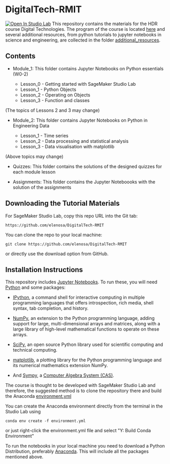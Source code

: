 # DigitalTech-RMIT

[![Open In Studio Lab](https://studiolab.sagemaker.aws/studiolab.svg)](https://studiolab.sagemaker.aws/import/github/elenosa/DigitalTech-RMIT/blob/main/README.md)
This repository contains the materials for the HDR course Digital Technologies. The program of the course is located [here](./program.md) and several additional resources, from python tutorials to jupyter notebooks in science and engineering, are collected in the folder [additional_resources](./additional_resources).

## Contents

- Module_1: This folder contains Jupyter Notebooks on Python essentials (W0-2)  

    - Lesson_0 - Getting started with SageMaker Studio Lab
    - Lesson_1 - Python Objects
    - Lesson_2 - Operating on Objects
    - Lesson_3 - Function and classes  
  
(The topics of Lessons 2 and 3 may change)
 
- Module_2: This folder contains Jupyter Notebooks on Python in Engineering Data  

    - Lesson_1 - Time series
    - Lesson_2 - Data processing and statistical analysis
    - Lesson_3 - Data visualisation with matplotlib  


(Above topics may change)  

- Quizzes: This folder contains the solutions of the designed quizzes for each module lesson

- Assignments: This folder contains the Jupyter Noteboooks with the solution of the assignments 

## Downloading the Tutorial Materials

For SageMaker Studio Lab, copy this repo URL into the Git tab:

    https://github.com/elenosa/DigitalTech-RMIT

You can clone the repo to your local machine:

    git clone https://github.com/elenosa/DigitalTech-RMIT  

or directly use the download option from GitHub.

## Installation Instructions

This repository includes [Jupyter Notebooks](https://jupyter.org/). To run these, you will need [Python](https://www.python.org/) and some packages:

- [IPython](http://ipython.org/), a command shell for interactive computing in multiple programming languages that offers introspection, rich media, shell syntax, tab completion, and history.

- [NumPy](http://www.numpy.org/), an extension to the Python programming language, adding support for large, multi-dimensional arrays and matrices, along with a large library of high-level mathematical functions to operate on these arrays.

- [SciPy](http://www.scipy.org/), an open source Python library used for scientific computing and technical computing.

- [matplotlib](http://matplotlib.org/),  a plotting library for the Python programming language and its numerical mathematics extension NumPy.

- And [Sympy](http://www.sympy.org/), a [Computer Algebra System (CAS)](https://en.wikipedia.org/wiki/Computer_algebra_system). 

The course is thought to be developed with SageMaker Studio Lab and therefore, the suggested method is to clone the repository there and build the Anaconda [environment.yml](./environment.yml)  

You can create the Anaconda environment directly from the terminal in the Studio Lab using  

    conda env create -f environment.yml

or just right-click the environment.yml file and select "Y: Build Conda Environment"  

To run the notebooks in your local machine you need to download a Python Distribution, preferably [Anaconda](https://www.continuum.io/downloads). This will include all the packages mentioned above.


